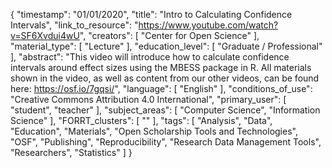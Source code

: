{
    "timestamp": "01/01/2020",
    "title": "Intro to Calculating Confidence Intervals",
    "link_to_resource": "https://www.youtube.com/watch?v=SF6Xvdui4wU",
    "creators": [
        "Center for Open Science"
    ],
    "material_type": [
        "Lecture"
    ],
    "education_level": [
        "Graduate / Professional"
    ],
    "abstract": "This video will introduce how to calculate confidence intervals around effect sizes using the MBESS package in R. All materials shown in the video, as well as content from our other videos, can be found here: https://osf.io/7gqsi/",
    "language": [
        "English"
    ],
    "conditions_of_use": "Creative Commons Attribution 4.0 International",
    "primary_user": [
        "student",
        "teacher"
    ],
    "subject_areas": [
        "Computer Science",
        "Information Science"
    ],
    "FORRT_clusters": [
        ""
    ],
    "tags": [
        "Analysis",
        "Data",
        "Education",
        "Materials",
        "Open Scholarship Tools and Technologies",
        "OSF",
        "Publishing",
        "Reproducibility",
        "Research Data Management Tools",
        "Researchers",
        "Statistics"
    ]
}